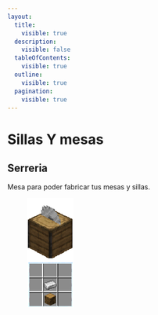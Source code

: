 ```yaml
---
layout:
  title:
    visible: true
  description:
    visible: false
  tableOfContents:
    visible: true
  outline:
    visible: true
  pagination:
    visible: true
---
```


# Sillas Y mesas

## Serreria

Mesa para poder fabricar tus mesas y sillas.

<figure><img src="../../.gitbook/assets/sprite_0.png" alt=""><figcaption></figcaption></figure>

